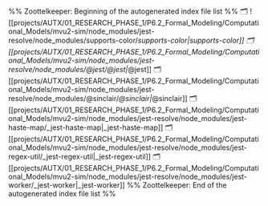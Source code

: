 %% Zoottelkeeper: Beginning of the autogenerated index file list  %%
🗂️ ![[projects/AUTX/01_RESEARCH_PHASE_1/P6.2_Formal_Modeling/Computational_Models/mvu2-sim/node_modules/jest-resolve/node_modules/supports-color/_supports-color|_supports-color]]
🗂️ [[projects/AUTX/01_RESEARCH_PHASE_1/P6.2_Formal_Modeling/Computational_Models/mvu2-sim/node_modules/jest-resolve/node_modules/@jest/_@jest|_@jest]]
🗂️ [[projects/AUTX/01_RESEARCH_PHASE_1/P6.2_Formal_Modeling/Computational_Models/mvu2-sim/node_modules/jest-resolve/node_modules/@sinclair/_@sinclair|_@sinclair]]
🗂️ [[projects/AUTX/01_RESEARCH_PHASE_1/P6.2_Formal_Modeling/Computational_Models/mvu2-sim/node_modules/jest-resolve/node_modules/jest-haste-map/_jest-haste-map|_jest-haste-map]]
🗂️ [[projects/AUTX/01_RESEARCH_PHASE_1/P6.2_Formal_Modeling/Computational_Models/mvu2-sim/node_modules/jest-resolve/node_modules/jest-regex-util/_jest-regex-util|_jest-regex-util]]
🗂️ [[projects/AUTX/01_RESEARCH_PHASE_1/P6.2_Formal_Modeling/Computational_Models/mvu2-sim/node_modules/jest-resolve/node_modules/jest-worker/_jest-worker|_jest-worker]]
%% Zoottelkeeper: End of the autogenerated index file list  %%
